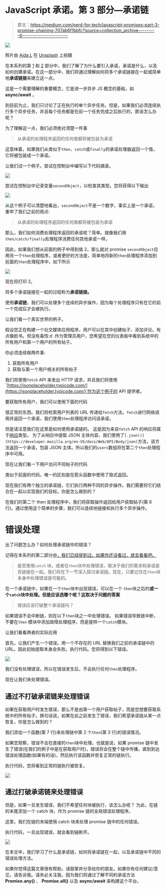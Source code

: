 # JavaScript 承诺。第 3 部分—承诺链

> 原文：<https://medium.com/nerd-for-tech/javascript-promises-part-3-promise-chaining-707ab6f1bbfc?source=collection_archive---------6----------------------->

![](img/642de39b4247771c8cbd0d06e1507f0d.png)

照片由 [Aida L](https://unsplash.com/@aidamarie_photography?utm_source=medium&utm_medium=referral) 在 [Unsplash](https://unsplash.com?utm_source=medium&utm_medium=referral) 上拍摄

在本系列的第 [1](/nerd-for-tech/javascript-promises-part-1-why-promises-d54ed05bdc9f) 和 [2](/nerd-for-tech/javascript-promises-part-2-fundamentals-e51e36c42fac) 部分中，我们了解了为什么要引入承诺，承诺是什么，以及如何创建承诺。在这一部分中，我们将通过理解如何将多个承诺链接在一起或简单地**承诺链接**来建立这一点。

这是一个需要理解的重要概念，它是进一步异步 JS 概念的基础，如 **async/await** 。

到目前为止，我们只讨论了正在执行的单个异步任务。但是，如果我们必须连续执行多个异步任务，并且每个任务都是在前一个任务完成之后执行的，那该怎么办呢？

为了理解这一点，我们必须绝对清楚一件事

> 从承诺的处理程序返回的任何值都将被包装为承诺

这意味着，如果我们从类似于`then`、`catch`或`finally`的承诺处理器返回一个值，它将被包装成一个承诺。

让我们试一个例子。尝试在控制台中编写以下代码摘录。

![](img/7d9ef7a47e11c5f72408442967d19160.png)

尝试在控制台中记录变量`secondObject`，以检查其类型。您将获得以下输出

![](img/7015e875115aa9ea09497f5d68a64631.png)

从这个例子可以清楚地看出，`secondObject`不是一个数字，事实上是一个承诺，重申了我们之前的观点:

> 从承诺的处理程序返回的任何值都将被包装为承诺

那么，我们如何消费处理程序返回的承诺呢？简单。就像我们用`then/catch/finally`处理程序消费任何其他承诺一样。

因此，如果我们想从前面的例子中得到值 2，那么就对 promise `secondObject`应用另一个`then`处理程序，或者更好的方法是，简单地将新的`then`处理程序添加到前面的`then`处理程序中，如下所示

![](img/6ba470b4635f7d42e1dca7fc4875c483.png)

现在将打印 2。

将多个承诺链接在一起的过程称为**承诺链接。**

使用**承诺链**，我们可以处理多个连续的异步操作，因为每个处理程序只有在它的前一个完成后才会被执行。

让我们看一个真实世界的例子。

假设您正在构建一个社交媒体应用程序，用户可以在其中创建帖子、添加评论。有点像脸书。但没有毒性:d .作为管理员用户，您希望在您的仪表板中看到系统中的所有用户和第一个用户的所有帖子。

你必须连续做两件事:

1.  获取所有用户
2.  获取与第一个用户相关的所有帖子

我们将使用`fetch` API 来发出 HTTP 请求，并且我们将使用`[https://jsonplaceholder.typicode.com/](https://jsonplaceholder.typicode.com/)'作为这个例子的 API 提供者。

要获取所有用户，我们可以使用下面的代码

很正常的东西。我们将检索用户列表的 URL 传递给`fetch`方法。`fetch`进行网络调用并返回一个承诺，我们使用`then`处理程序访问该承诺。

但是请注意我们在这里是如何使用承诺链的。
这是因为来自`fetch` API 的响应将属于[响应](https://developer.mozilla.org/en-US/docs/Web/API/Response)类型。
为了从响应中提取 JSON 主体内容，我们使用了`[.json()](https://developer.mozilla.org/en-US/docs/Web/API/Body/json)`方法，该方法返回一个承诺，包装 JSON 主体。所以我们的`users`数组将在第二个`then`处理程序中可用。

现在让我们看一下用户访问不同帖子的代码

类似于前面的代码。唯一的区别是在箭头函数中使用了隐式返回。

现在我们有两个独立的承诺链，它们执行两种不同的异步操作。我们需要将它们结合在一起以实现我们的目标。你是怎么做到的？

在我们的第二个 then 处理程序中，我们将获取操作返回给用户获取帖子(第 6 行)。通过使用这个简单的步骤，我们可以连续地链接和执行多个异步操作。

# 错误处理

出了问题怎么办？如何处理承诺链中的错误？

记得在本系列的第二部分[中，我们已经提到过。如果你还没看过，就去看看吧。](/nerd-for-tech/javascript-promises-part-2-fundamentals-e51e36c42fac)

> 是否使用`catch` 块，或者在`then`块中处理错误，取决于我们的需求和承诺是否链接在一起。我们将在下一节深入探讨承诺链。现在，只要记住在`then`块本身中处理错误是可能的。

在一个承诺链中，如果在一个`then`块中出现错误，可以在一个 `then`块之后的**或一个`catch`块中处理。但是应该选哪个呢？这取决于问题的答案**

> 错误应该打破整个承诺链吗？

如果错误不会中断链，则在以下`then`块之一中处理错误。
如果错误导致链中断，不要在`then` 模块中添加故障处理程序，而是提供一个`catch`模块。

让我们看看两者的实际应用

首先，让我们产生一个错误。用一个不存在的 URL 替换我们之前的承诺链中的 URL。因此初始提取本身会失败。执行代码。您将得到以下错误。

![](img/e8d1f9ec6ef4d45d0f0f24ab1f21c1ff.png)

我们没有处理错误，所以在错误发生后，不会执行任何`then`处理程序。

现在让我们来处理错误。

## 通过不打破承诺链来处理错误

如果在获取用户时发生错误，那么不是由第一个用户获取帖子，而是您想要获取系统中的所有帖子。换句话说，如果在此之前发生了错误，我们希望承诺链从某一点恢复。你是怎么做到的？

我们添加一个函数(第 7 行)来处理链中第 2 个`then`(第 3 行)的错误情况。

如果您观察，错误不会在直接的`then`块中处理。也就是说，如果 promise 链中发生了错误(在我们的例子中是在获取用户时)，错误将会在整个链中传播，直到到达错误处理函数(如果有的话)，然后执行该函数并恢复正常的链执行。

执行代码，您将看到正常的链执行被恢复。

![](img/75a98c028b1c9af3e2684583d6ba7c41.png)

## 通过打破承诺链来处理错误

但是，如果一旦发生错误，我们不希望任何块被执行，该怎么办呢？
为此，在链的末尾添加一个 catch 块，作为 promise 链的全局错误处理程序。

这里，我们在链的末端使用 catch 块来处理 promise 链中的任何错误。

执行代码，一旦出现错误，就会看到链断开。

![](img/aed1591da0d2be4745c1e2218163ec62.png)

在本文中，我们学习了什么是承诺链，如何将承诺链在一起，以及承诺链中不同的错误处理方法。

如果你觉得这篇文章很有帮助，请鼓掌并分享给你的朋友。如果你有任何建议/意见，请告诉我。请务必关注我，因为我们将通过了解不同的承诺方法 **Promise.any()** 、 **Promise.all()** 以及 **async/await** 来构建这个平台。